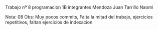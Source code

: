 Trabajo nº 8
programacion 1B
integrantes
Mendoza Juan
Tarrillo Naomi

Nota: 08
Obs: Muy pocos commits, Falta la mitad del trabajo, ejercicios repetitivos, faltan ejercicios de indexacion